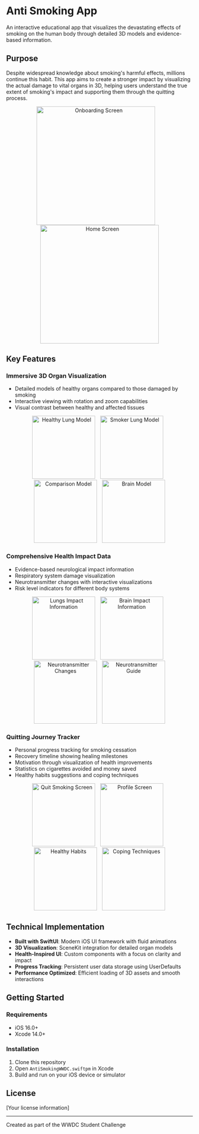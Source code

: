 # Anti Smoking App

An interactive educational app that visualizes the devastating effects of smoking on the human body through detailed 3D models and evidence-based information.

## Purpose

Despite widespread knowledge about smoking's harmful effects, millions continue this habit. This app aims to create a stronger impact by visualizing the actual damage to vital organs in 3D, helping users understand the true extent of smoking's impact and supporting them through the quitting process.

<div align="center">
  <img src="screenshots/1. Onboarding_screen.PNG" width="320" alt="Onboarding Screen" style="margin-right: 20px;">
  <img src="screenshots/2. Home_screen.PNG" width="320" alt="Home Screen">
</div>

## Key Features

### Immersive 3D Organ Visualization
- Detailed models of healthy organs compared to those damaged by smoking
- Interactive viewing with rotation and zoom capabilities
- Visual contrast between healthy and affected tissues

<div align="center">
  <img src="screenshots/3. healthy_lung_model.PNG" width="170" alt="Healthy Lung Model" style="margin-right: 10px;">
  <img src="screenshots/4. smoker_lung_model.PNG" width="170" alt="Smoker Lung Model" style="margin-right: 10px;">
  <img src="screenshots/5. comparison_model.PNG" width="170" alt="Comparison Model" style="margin-right: 10px;">
  <img src="screenshots/7. brain_model.PNG" width="170" alt="Brain Model">
</div>

### Comprehensive Health Impact Data
- Evidence-based neurological impact information
- Respiratory system damage visualization
- Neurotransmitter changes with interactive visualizations
- Risk level indicators for different body systems

<div align="center">
  <img src="screenshots/6. lungs_impact.PNG" width="170" alt="Lungs Impact Information" style="margin-right: 10px;">
  <img src="screenshots/8. brain_impact.PNG" width="170" alt="Brain Impact Information" style="margin-right: 10px;">
  <img src="screenshots/9. neurotransmitter_changes.PNG" width="170" alt="Neurotransmitter Changes" style="margin-right: 10px;">
  <img src="screenshots/10. neurotransmitter_guide.PNG" width="170" alt="Neurotransmitter Guide">
</div>

### Quitting Journey Tracker
- Personal progress tracking for smoking cessation
- Recovery timeline showing healing milestones
- Motivation through visualization of health improvements
- Statistics on cigarettes avoided and money saved
- Healthy habits suggestions and coping techniques

<div align="center">
  <img src="screenshots/11. Quit_smoking_screen.PNG" width="170" alt="Quit Smoking Screen" style="margin-right: 10px;">
  <img src="screenshots/14. profile_screen.PNG" width="170" alt="Profile Screen" style="margin-right: 10px;">
  <img src="screenshots/12. healthy_habits.PNG" width="170" alt="Healthy Habits" style="margin-right: 10px;">
  <img src="screenshots/13. coping_techniques.PNG" width="170" alt="Coping Techniques">
</div>

## Technical Implementation

- **Built with SwiftUI**: Modern iOS UI framework with fluid animations
- **3D Visualization**: SceneKit integration for detailed organ models
- **Health-Inspired UI**: Custom components with a focus on clarity and impact
- **Progress Tracking**: Persistent user data storage using UserDefaults
- **Performance Optimized**: Efficient loading of 3D assets and smooth interactions

## Getting Started

### Requirements
- iOS 16.0+
- Xcode 14.0+

### Installation
1. Clone this repository
2. Open `AntiSmokingWWDC.swiftpm` in Xcode
3. Build and run on your iOS device or simulator

## License

[Your license information]

---

Created as part of the WWDC Student Challenge
